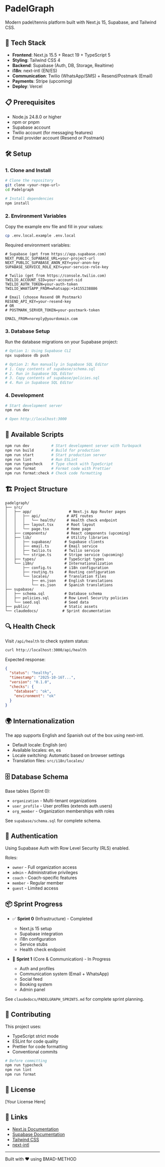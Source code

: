 # PadelGraph

Modern padel/tennis platform built with Next.js 15, Supabase, and Tailwind CSS.

## 🚀 Tech Stack

- **Frontend**: Next.js 15.5 + React 19 + TypeScript 5
- **Styling**: Tailwind CSS 4
- **Backend**: Supabase (Auth, DB, Storage, Realtime)
- **i18n**: next-intl (EN/ES)
- **Communication**: Twilio (WhatsApp/SMS) + Resend/Postmark (Email)
- **Payments**: Stripe (upcoming)
- **Deploy**: Vercel

## 📋 Prerequisites

- Node.js 24.8.0 or higher
- npm or pnpm
- Supabase account
- Twilio account (for messaging features)
- Email provider account (Resend or Postmark)

## 🛠️ Setup

### 1. Clone and Install

```bash
# Clone the repository
git clone <your-repo-url>
cd Padelgraph

# Install dependencies
npm install
```

### 2. Environment Variables

Copy the example env file and fill in your values:

```bash
cp .env.local.example .env.local
```

Required environment variables:

```env
# Supabase (get from https://app.supabase.com)
NEXT_PUBLIC_SUPABASE_URL=your-project-url
NEXT_PUBLIC_SUPABASE_ANON_KEY=your-anon-key
SUPABASE_SERVICE_ROLE_KEY=your-service-role-key

# Twilio (get from https://console.twilio.com)
TWILIO_ACCOUNT_SID=your-account-sid
TWILIO_AUTH_TOKEN=your-auth-token
TWILIO_WHATSAPP_FROM=whatsapp:+14155238886

# Email (choose Resend OR Postmark)
RESEND_API_KEY=your-resend-key
# OR
# POSTMARK_SERVER_TOKEN=your-postmark-token

EMAIL_FROM=noreply@yourdomain.com
```

### 3. Database Setup

Run the database migrations on your Supabase project:

```bash
# Option 1: Using Supabase CLI
npx supabase db push

# Option 2: Run manually in Supabase SQL Editor
# 1. Copy contents of supabase/schema.sql
# 2. Run in Supabase SQL Editor
# 3. Copy contents of supabase/policies.sql
# 4. Run in Supabase SQL Editor
```

### 4. Development

```bash
# Start development server
npm run dev

# Open http://localhost:3000
```

## 📝 Available Scripts

```bash
npm run dev          # Start development server with Turbopack
npm run build        # Build for production
npm run start        # Start production server
npm run lint         # Run ESLint
npm run typecheck    # Type check with TypeScript
npm run format       # Format code with Prettier
npm run format:check # Check code formatting
```

## 🏗️ Project Structure

```
padelgraph/
├── src/
│   ├── app/                 # Next.js App Router pages
│   │   ├── api/            # API routes
│   │   │   └── health/     # Health check endpoint
│   │   ├── layout.tsx      # Root layout
│   │   └── page.tsx        # Home page
│   ├── components/         # React components (upcoming)
│   ├── lib/                # Utility libraries
│   │   ├── supabase/      # Supabase clients
│   │   ├── email.ts       # Email service
│   │   ├── twilio.ts      # Twilio service
│   │   └── stripe.ts      # Stripe service (upcoming)
│   ├── types/             # TypeScript types
│   └── i18n/              # Internationalization
│       ├── config.ts      # i18n configuration
│       ├── routing.ts     # Routing configuration
│       └── locales/       # Translation files
│           ├── en.json    # English translations
│           └── es.json    # Spanish translations
├── supabase/
│   ├── schema.sql         # Database schema
│   ├── policies.sql       # Row Level Security policies
│   └── seed.sql           # Seed data
├── public/                # Static assets
└── claudedocs/           # Sprint documentation
```

## 🔍 Health Check

Visit `/api/health` to check system status:

```bash
curl http://localhost:3000/api/health
```

Expected response:
```json
{
  "status": "healthy",
  "timestamp": "2025-10-16T...",
  "version": "0.1.0",
  "checks": {
    "database": "ok",
    "environment": "ok"
  }
}
```

## 🌍 Internationalization

The app supports English and Spanish out of the box using next-intl.

- Default locale: English (en)
- Available locales: en, es
- Locale switching: Automatic based on browser settings
- Translation files: `src/i18n/locales/`

## 🗄️ Database Schema

Base tables (Sprint 0):
- `organization` - Multi-tenant organizations
- `user_profile` - User profiles (extends auth.users)
- `org_member` - Organization memberships with roles

See `supabase/schema.sql` for complete schema.

## 🔐 Authentication

Using Supabase Auth with Row Level Security (RLS) enabled.

Roles:
- `owner` - Full organization access
- `admin` - Administrative privileges
- `coach` - Coach-specific features
- `member` - Regular member
- `guest` - Limited access

## 📦 Sprint Progress

- ✅ **Sprint 0** (Infrastructure) - Completed
  - Next.js 15 setup
  - Supabase integration
  - i18n configuration
  - Service stubs
  - Health check endpoint

- 🚧 **Sprint 1** (Core & Communication) - In Progress
  - Auth and profiles
  - Communication system (Email + WhatsApp)
  - Social feed
  - Booking system
  - Admin panel

See `claudedocs/PADELGRAPH_SPRINTS.md` for complete sprint planning.

## 🤝 Contributing

This project uses:
- TypeScript strict mode
- ESLint for code quality
- Prettier for code formatting
- Conventional commits

```bash
# Before committing
npm run typecheck
npm run lint
npm run format
```

## 📄 License

[Your License Here]

## 🔗 Links

- [Next.js Documentation](https://nextjs.org/docs)
- [Supabase Documentation](https://supabase.com/docs)
- [Tailwind CSS](https://tailwindcss.com/docs)
- [next-intl](https://next-intl-docs.vercel.app/)

---

Built with ❤️ using BMAD-METHOD
